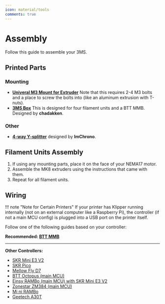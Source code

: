 ```yaml
---
icon: material/tools
comments: true
---
```


# Assembly

Follow this guide to assemble your 3MS.

## Printed Parts

### Mounting

- **[Univeral M3 Mount for Extruder](../assets/stls/mk8m3.stl)** Note that this requires 2-4 M3 bolts and a place to screw the bolts into (like an aluminum extrusion with T-nuts).
- **[3MS Box](https://www.printables.com/model/1067703-wip-3ms-mmu-using-btt-mmb)** This is designed for four filament units and a BTT MMB. Designed by **chadakken**.

### Other

- **[4-way Y-splitter](https://www.printables.com/model/1042279-no-catch-4-way-y-splitter-pc4-m10)** designed by **ImChrono**.

## Filament Units Assembly

1. If using any mounting parts, place it on the face of your NEMA17 motor.
2. Assemble the MK8 extruders using the instructions that came with them.
3. Repeat for all filament units.

## Wiring

!!! note "Note for Certain Printers"
    If your printer has Klipper running internally (not on an external computer like a Raspberry Pi), the controller (if not a main MCU config) is plugged into a USB port on the printer itself.

Follow one of the following guides based on your controller:

**Recommended: [BTT MMB](bttmmb.md#wiring)**

---

**Other Controllers:**

- [SKR Mini E3 V2](skrminie3v2.md#wiring)
- [SKR Pico](skrpico.md#wiring)
- [Mellow Fly D7](mellowflyd7.md#wiring)
- [BTT Octopus (main MCU)](bttoctopusmain.md#wiring)
- [Einsy RAMBo (main MCU) with SKR Mini E3 V2](einsyrambo-skrminie3v2.md)
- [Zonestar ZM384 (main MCU)](zm384main.md)
- [Mi ni RAMBo](minirambo.md)
- [Geetech A30T](geetech-a30t.md)